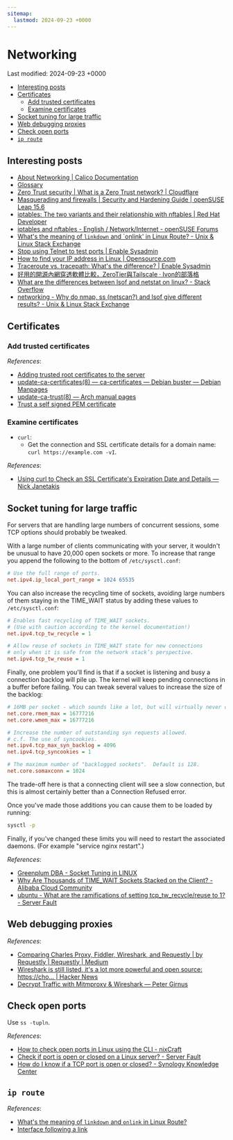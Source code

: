 ```yaml
---
sitemap:
  lastmod: 2024-09-23 +0000
---
```


# Networking

Last modified: 2024-09-23 +0000

- [Interesting posts](#interesting-posts)
- [Certificates](#certificates)
   - [Add trusted certificates](#add-trusted-certificates)
   - [Examine certificates](#examine-certificates)
- [Socket tuning for large traffic](#socket-tuning-for-large-traffic)
- [Web debugging proxies](#web-debugging-proxies)
- [Check open ports](#check-open-ports)
- [`ip route`](#ip-route)

## Interesting posts

- [About Networking \| Calico Documentation](https://docs.tigera.io/calico/latest/about/kubernetes-training/about-networking)
- [Glossary](https://www.networxsecurity.org/members-area/glossary.html)
- [Zero Trust security \| What is a Zero Trust network? \| Cloudflare](https://www.cloudflare.com/learning/security/glossary/what-is-zero-trust/)
- [Masquerading and firewalls \| Security and Hardening Guide \| openSUSE Leap 15.6](https://doc.opensuse.org/documentation/leap/security/html/book-security/cha-security-firewall.html)
- [iptables: The two variants and their relationship with nftables \| Red Hat Developer](https://developers.redhat.com/blog/2020/08/18/iptables-the-two-variants-and-their-relationship-with-nftables#the_kernel_api)
- [iptables and nftables - English / Network/Internet - openSUSE Forums](https://forums.opensuse.org/t/iptables-and-nftables/147817)
- [What's the meaning of `linkdown` and `onlink' in Linux Route? - Unix & Linux Stack Exchange](https://unix.stackexchange.com/questions/579087/whats-the-meaning-of-linkdown-and-onlink-in-linux-route)
- [Stop using Telnet to test ports \| Enable Sysadmin](https://www.redhat.com/sysadmin/stop-using-telnet-test-port)
- [How to find your IP address in Linux \| Opensource.com](https://opensource.com/article/18/5/how-find-ip-address-linux)
- [Traceroute vs. tracepath: What's the difference? \| Enable Sysadmin](https://www.redhat.com/sysadmin/traceroute-tracepath-network-troubleshooting)
- [好用的開源內網穿透軟體比較，ZeroTier與Tailscale · Ivon的部落格](https://ivonblog.com/posts/foss-nat-traversal-solutions/)
- [What are the differences between lsof and netstat on linux? - Stack Overflow](https://stackoverflow.com/questions/49381124/what-are-the-differences-between-lsof-and-netstat-on-linux)
- [networking - Why do nmap, ss (netscan?) and lsof give different results? - Unix & Linux Stack Exchange](https://unix.stackexchange.com/questions/652556/why-do-nmap-ss-netscan-and-lsof-give-different-results)

## Certificates

### Add trusted certificates

*References*:

- [Adding trusted root certificates to the server](https://manuals.gfi.com/en/kerio/connect/content/server-configuration/ssl-certificates/adding-trusted-root-certificates-to-the-server-1605.html)
- [update-ca-certificates(8) — ca-certificates — Debian buster — Debian Manpages](https://manpages.debian.org/buster/ca-certificates/update-ca-certificates.8.en.html)
- [update-ca-trust(8) — Arch manual pages](https://man.archlinux.org/man/update-ca-trust.8)
- [Trust a self signed PEM certificate](https://unix.stackexchange.com/questions/17748/trust-a-self-signed-pem-certificate/126571#126571)

### Examine certificates

- `curl`:
  - Get the connection and SSL certificate details for a domain name: `curl https://example.com -vI`.

*References*:

- [Using curl to Check an SSL Certificate's Expiration Date and Details — Nick Janetakis](https://nickjanetakis.com/blog/using-curl-to-check-an-ssl-certificate-expiration-date-and-details)

## Socket tuning for large traffic

For servers that are handling large numbers of concurrent sessions, some TCP options should probably be tweaked.

With a large number of clients communicating with your server, it wouldn't be unusual to have 20,000 open sockets or more. To increase that range you append the following to the bottom of `/etc/sysctl.conf`:

```ini
# Use the full range of ports.
net.ipv4.ip_local_port_range = 1024 65535
```

You can also increase the recycling time of sockets, avoiding large numbers of them staying in the TIME_WAIT status by adding these values to `/etc/sysctl.conf`:

```ini
# Enables fast recycling of TIME_WAIT sockets.
# (Use with caution according to the kernel documentation!)
net.ipv4.tcp_tw_recycle = 1

# Allow reuse of sockets in TIME_WAIT state for new connections
# only when it is safe from the network stack’s perspective.
net.ipv4.tcp_tw_reuse = 1
```

Finally, one problem you'll find is that if a socket is listening and busy a connection backlog will pile up. The kernel will keep pending connections in a buffer before failing. You can tweak several values to increase the size of the backlog:

```ini
# 16MB per socket - which sounds like a lot, but will virtually never consume that much.
net.core.rmem_max = 16777216
net.core.wmem_max = 16777216

# Increase the number of outstanding syn requests allowed.
# c.f. The use of syncookies.
net.ipv4.tcp_max_syn_backlog = 4096
net.ipv4.tcp_syncookies = 1

# The maximum number of "backlogged sockets".  Default is 128.
net.core.somaxconn = 1024
```

The trade-off here is that a connecting client will see a slow connection, but this is almost certainly better than a Connection Refused error.

Once you've made those additions you can cause them to be loaded by running:

```bash
sysctl -p
```

Finally, if you've changed these limits you will need to restart the associated daemons. (For example "service nginx restart".)

*References*:

- [Greenplum DBA - Socket Tuning in LINUX](https://www.greenplumdba.com/socket-tuning-in-linux)
- [Why Are Thousands of TIME_WAIT Sockets Stacked on the Client? - Alibaba Cloud Community](https://www.alibabacloud.com/blog/why-are-thousands-of-time-wait-sockets-stacked-on-the-client_595250)
- [ubuntu - What are the ramifications of setting tcp_tw_recycle/reuse to 1? - Server Fault](https://serverfault.com/questions/342741/what-are-the-ramifications-of-setting-tcp-tw-recycle-reuse-to-1)

## Web debugging proxies

*References*:

- [Comparing Charles Proxy, Fiddler, Wireshark, and Requestly \| by Requestly \| Requestly \| Medium](https://medium.com/requestly/comparing-charles-proxy-fiddler-and-wireshark-5da41363d263)
- [Wireshark is still listed, it's a lot more powerful and open source: https://cho... \| Hacker News](https://news.ycombinator.com/item?id=15792354)
- [Decrypt Traffic with Mitmproxy & Wireshark — Peter Girnus](https://www.petergirnus.com/blog/decrypting-https-traffic-with-mitmproxy-amp-wireshark)

## Check open ports

Use `ss -tupln`.

*References*:

- [How to check open ports in Linux using the CLI - nixCraft](https://www.cyberciti.biz/faq/how-to-check-open-ports-in-linux-using-the-cli/)
- [Check if port is open or closed on a Linux server? - Server Fault](https://serverfault.com/questions/309052/check-if-port-is-open-or-closed-on-a-linux-server)
- [How do I know if a TCP port is open or closed? - Synology Knowledge Center](https://kb.synology.com/en-me/DSM/tutorial/Whether_TCP_port_is_open_or_closed#x_anchor_id6)

## `ip route`

*References*:

- [What's the meaning of `linkdown` and `onlink` in Linux Route?](https://unix.stackexchange.com/questions/579087/whats-the-meaning-of-linkdown-and-onlink-in-linux-route)
- [Interface following a link](https://serverfault.com/questions/1079631/interface-following-a-link)
